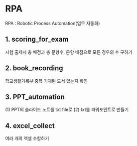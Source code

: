 # RPA
RPA : Robotic Process Automation(업무 자동화)

## 1. scoring_for_exam
시험 출제시 총 배점과 총 문항수, 문항 배점으로 모든 경우의 수 구하기

## 2. book_recording
학교생활기록부 중복 기재된 도서 있는지 확인

## 3. PPT_automation
(1) PPT의 슬라이드 노트를 txt file로
(2) txt를 파워포인트로 만들기

## 4. excel_collect
여러 개의 엑셀 수합하기